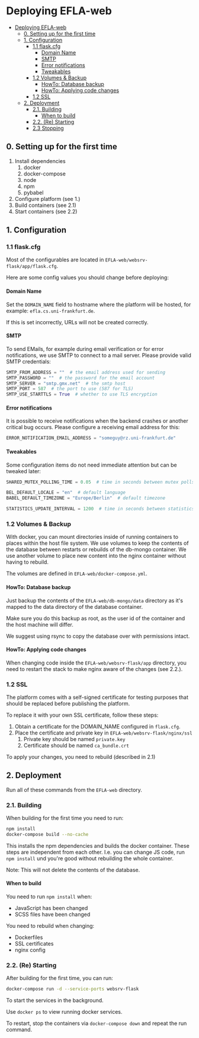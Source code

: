 # Deploying EFLA-web

- [Deploying EFLA-web](#deploying-efla-web)
    - [0. Setting up for the first time](#0-setting-up-for-the-first-time)
    - [1. Configuration](#1-configuration)
        - [1.1 flask.cfg](#11-flaskcfg)
            - [Domain Name](#domain-name)
            - [SMTP](#smtp)
            - [Error notifications](#error-notifications)
            - [Tweakables](#tweakables)
        - [1.2 Volumes & Backup](#12-volumes-backup)
            - [HowTo: Database backup](#howto-database-backup)
            - [HowTo: Applying code changes](#howto-applying-code-changes)
        - [1.2 SSL](#12-ssl)
    - [2. Deployment](#2-deployment)
        - [2.1. Building](#21-building)
            - [When to build](#when-to-build)
        - [2.2. (Re) Starting](#22-re-starting)
        - [2.3 Stopping](#23-stopping)

## 0. Setting up for the first time

1. Install dependencies
    1. docker
    2. docker-compose
    4. node
    5. npm
    6. pybabel
2. Configure platform (see 1.)
3. Build containers (see 2.1)
4. Start containers (see 2.2)

## 1. Configuration

### 1.1 flask.cfg

Most of the configurables are located in `EFLA-web/websrv-flask/app/flask.cfg`.

Here are some config values you should change before deploying:

#### Domain Name

Set the `DOMAIN_NAME` field to hostname where the platform will be hosted, for
example: `efla.cs.uni-frankfurt.de`.

If this is set incorrectly, URLs will not be created correctly.

#### SMTP

To send EMails, for example during email verification or for error notifications,
we use SMTP to connect to a mail server. Please provide valid SMTP credentials:

```python
SMTP_FROM_ADDRESS = ""  # the email address used for sending
SMTP_PASSWORD = ""  # the password for the email account
SMTP_SERVER = "smtp.gmx.net"  # the smtp host
SMTP_PORT = 587  # the port to use (587 for TLS)
SMTP_USE_STARTTLS = True  # whether to use TLS encryption
```

#### Error notifications

It is possible to receive notifications when the backend crashes or another
critical bug occurs. Please configure a receiving email address for this:

```python
ERROR_NOTIFICATION_EMAIL_ADDRESS = "someguy@rz.uni-frankfurt.de"
```

#### Tweakables

Some configuration items do not need immediate attention but can be tweaked later:

```python
SHARED_MUTEX_POLLING_TIME = 0.05  # time in seconds between mutex polls

BEL_DEFAULT_LOCALE = "en"  # default language
BABEL_DEFAULT_TIMEZONE = "Europe/Berlin"  # default timezone

STATISTICS_UPDATE_INTERVAL = 1200  # time in seconds between statistics updates
```

### 1.2 Volumes & Backup

With docker, you can mount directories inside of running containers to places
within the host file system. We use volumes to keep the contents of the database
between restarts or rebuilds of the db-mongo container. We use another
volume to place new content into the nginx container without having to rebuild.

The volumes are defined in `EFLA-web/docker-compose.yml`.

#### HowTo: Database backup

Just backup the contents of the `EFLA-web/db-mongo/data` directory as it's mapped
to the data directory of the database container.

Make sure you do this backup as root, as the user id of the container and
the host machine will differ.

We suggest using rsync to copy the database over with permissions intact.

#### HowTo: Applying code changes

When changing code inside the `EFLA-web/websrv-flask/app` directory, you need
to restart the stack to make nginx aware of the changes (see 2.2.).

### 1.2 SSL

The platform comes with a self-signed certificate for testing
purposes that should be replaced before publishing the platform.

To replace it with your own SSL certificate, follow these steps:

1. Obtain a certificate for the DOMAIN_NAME configured in `flask.cfg`.
2. Place the certificate and private key in `EFLA-web/websrv-flask/nginx/ssl`
    1. Private key should be named `private.key`
    2. Certificate should be named `ca_bundle.crt`

To apply your changes, you need to rebuild (described in 2.1)

## 2. Deployment

Run all of these commands from the `EFLA-web` directory.

### 2.1. Building

When building for the first time you need to run:

```bash
npm install
docker-compose build --no-cache
```

This installs the npm dependencies and builds the docker container.
These steps are independent from each other. I.e. you can change JS
code, run `npm install` und you're good without rebuilding the whole
container.

Note: This will not delete the contents of the database.

#### When to build

You need to run `npm install` when:

- JavaScript has been changed
- SCSS files have been changed

You need to rebuild when changing:

- Dockerfiles
- SSL certificates
- nginx config

### 2.2. (Re) Starting

After building for the first time, you can run:

```bash
docker-compose run -d --service-ports websrv-flask
```

To start the services in the background.

Use `docker ps` to view running docker services.

To restart, stop the containers via `docker-compose down` and repeat the run command.

